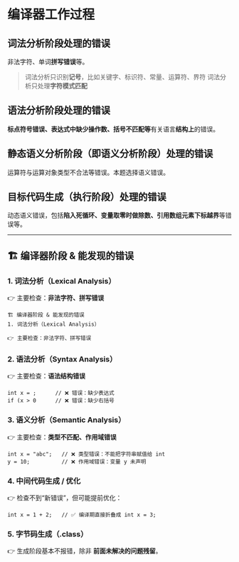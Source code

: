 # 编译器工作过程

## 词法分析阶段处理的错误

非法字符、单词**拼写错误**等。

> 词法分析只识别**记号**，比如关键字、标识符、常量、运算符、界符
> 词法分析只处理**字符模式匹配**

## 语法分析阶段处理的错误

**标点符号错误、表达式中缺少操作数、括号不匹配等**有关语言**结构上**的错误。

## 静态语义分析阶段（即语义分析阶段）处理的错误

运算符与运算对象类型不合法等错误。本题选择语义错误。

## 目标代码生成（执行阶段）处理的错误

动态语义错误，包括**陷入死循环、变量取零时做除数、引用数组元素下标越界**等错误等。

---

## 🏗️ 编译器阶段 & 能发现的错误

### 1. 词法分析（Lexical Analysis）

👉 主要检查：**非法字符、拼写错误**

```
🏗️ 编译器阶段 & 能发现的错误
1. 词法分析（Lexical Analysis）

👉 主要检查：非法字符、拼写错误
```

### 2. 语法分析（Syntax Analysis）

👉 主要检查：**语法结构错误**

```
int x = ;      // ❌ 错误：缺少表达式
if (x > 0      // ❌ 错误：缺少右括号
```

### 3. 语义分析（Semantic Analysis）

👉 主要检查：**类型不匹配、作用域错误**

```
int x = "abc";   // ❌ 类型错误：不能把字符串赋值给 int
y = 10;          // ❌ 作用域错误：变量 y 未声明
```

### 4. 中间代码生成 / 优化

👉 检查不到“新错误”，但可能提前优化：

```
int x = 1 + 2;   // ✅ 编译期直接折叠成 int x = 3;
```

### 5. 字节码生成（.class）

👉 生成阶段基本不报错，除非 **前面未解决的问题残留**。

